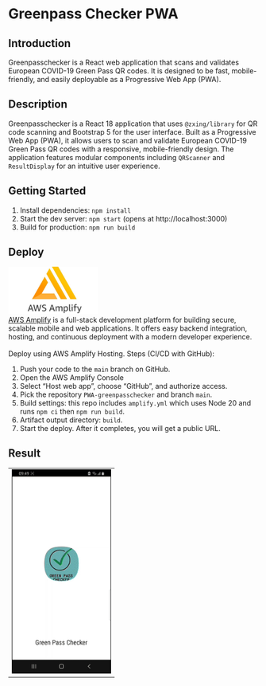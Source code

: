 # Greenpass Checker PWA

## Introduction

Greenpasschecker is a React web application that scans and validates European COVID-19 Green Pass QR codes. It is designed to be fast, mobile-friendly, and easily deployable as a Progressive Web App (PWA).

## Description

Greenpasschecker is a React 18 application that uses `@zxing/library` for QR code scanning and Bootstrap 5 for the user interface. Built as a Progressive Web App (PWA), it allows users to scan and validate European COVID-19 Green Pass QR codes with a responsive, mobile-friendly design. The application features modular components including `QRScanner` and `ResultDisplay` for an intuitive user experience.

## Getting Started

1. Install dependencies: `npm install`
2. Start the dev server: `npm start` (opens at http://localhost:3000)
3. Build for production: `npm run build`

## Deploy

<div align="left">
  <img src="docs/img/amplify-logo.png" alt="AWS Amplify" width="180" />
</div>
<a href="https://aws.amazon.com/amplify/" target="_blank" rel="noopener noreferrer">AWS Amplify</a> is a full-stack development platform for building secure, scalable mobile and web applications. It offers easy backend integration, hosting, and continuous deployment with a modern developer experience. <br/><br/>
Deploy using AWS Amplify Hosting. Steps (CI/CD with GitHub):

1. Push your code to the `main` branch on GitHub.
2. Open the AWS Amplify Console
3. Select “Host web app”, choose “GitHub”, and authorize access.
4. Pick the repository `PWA-greenpasschecker` and branch `main`.
5. Build settings: this repo includes `amplify.yml` which uses Node 20 and runs `npm ci` then `npm run build`.
6. Artifact output directory: `build`.
7. Start the deploy. After it completes, you will get a public URL.

## Result

<div align="left">
<table>
  <tr>
    <td><img src="docs/img/greenpasschecker-usage.gif" alt="Greenpasschecker App Usage Demo" width="200"/></td>
  </tr>
</table>
</div>

